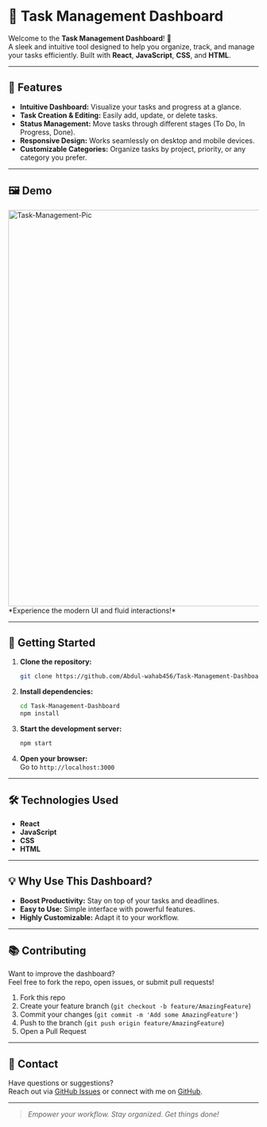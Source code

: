 # 📝 Task Management Dashboard

Welcome to the **Task Management Dashboard**! 🚀  
A sleek and intuitive tool designed to help you organize, track, and manage your tasks efficiently. Built with **React**, **JavaScript**, **CSS**, and **HTML**.

---

## 🌟 Features

- **Intuitive Dashboard:** Visualize your tasks and progress at a glance.
- **Task Creation & Editing:** Easily add, update, or delete tasks.
- **Status Management:** Move tasks through different stages (To Do, In Progress, Done).
- **Responsive Design:** Works seamlessly on desktop and mobile devices.
- **Customizable Categories:** Organize tasks by project, priority, or any category you prefer.

---

## 🖼️ Demo

<img width="1434" height="798" alt="Task-Management-Pic" src="https://github.com/user-attachments/assets/0a019c4e-c70f-4af8-b933-a61c2aaefd18" />  
*Experience the modern UI and fluid interactions!*

---

## 🚀 Getting Started

1. **Clone the repository:**
   ```bash
   git clone https://github.com/Abdul-wahab456/Task-Management-Dashboard.git
   ```

2. **Install dependencies:**
   ```bash
   cd Task-Management-Dashboard
   npm install
   ```

3. **Start the development server:**
   ```bash
   npm start
   ```

4. **Open your browser:**  
   Go to `http://localhost:3000`

---

## 🛠️ Technologies Used

- **React**
- **JavaScript**
- **CSS**
- **HTML**

---

## 💡 Why Use This Dashboard?

- **Boost Productivity:** Stay on top of your tasks and deadlines.
- **Easy to Use:** Simple interface with powerful features.
- **Highly Customizable:** Adapt it to your workflow.

---

## 📚 Contributing

Want to improve the dashboard?  
Feel free to fork the repo, open issues, or submit pull requests!

1. Fork this repo
2. Create your feature branch (`git checkout -b feature/AmazingFeature`)
3. Commit your changes (`git commit -m 'Add some AmazingFeature'`)
4. Push to the branch (`git push origin feature/AmazingFeature`)
5. Open a Pull Request

---

## 📧 Contact

Have questions or suggestions?  
Reach out via [GitHub Issues](https://github.com/Abdul-wahab456/Task-Management-Dashboard/issues) or connect with me on [GitHub](https://github.com/Abdul-wahab456).

---

> _Empower your workflow. Stay organized. Get things done!_

